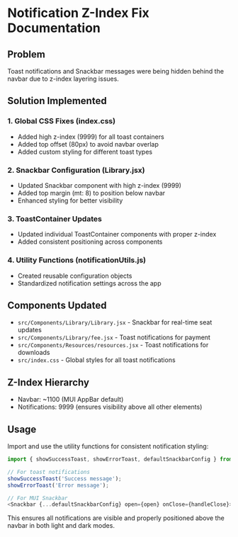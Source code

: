 # Notification Z-Index Fix Documentation

## Problem
Toast notifications and Snackbar messages were being hidden behind the navbar due to z-index layering issues.

## Solution Implemented

### 1. Global CSS Fixes (index.css)
- Added high z-index (9999) for all toast containers
- Added top offset (80px) to avoid navbar overlap
- Added custom styling for different toast types

### 2. Snackbar Configuration (Library.jsx)
- Updated Snackbar component with high z-index (9999)
- Added top margin (mt: 8) to position below navbar
- Enhanced styling for better visibility

### 3. ToastContainer Updates
- Updated individual ToastContainer components with proper z-index
- Added consistent positioning across components

### 4. Utility Functions (notificationUtils.js)
- Created reusable configuration objects
- Standardized notification settings across the app

## Components Updated
- `src/Components/Library/Library.jsx` - Snackbar for real-time seat updates
- `src/Components/Library/fee.jsx` - Toast notifications for payment
- `src/Components/Resources/resources.jsx` - Toast notifications for downloads
- `src/index.css` - Global styles for all toast notifications

## Z-Index Hierarchy
- Navbar: ~1100 (MUI AppBar default)
- Notifications: 9999 (ensures visibility above all other elements)

## Usage
Import and use the utility functions for consistent notification styling:

```javascript
import { showSuccessToast, showErrorToast, defaultSnackbarConfig } from '../utils/notificationUtils';

// For toast notifications
showSuccessToast('Success message');
showErrorToast('Error message');

// For MUI Snackbar
<Snackbar {...defaultSnackbarConfig} open={open} onClose={handleClose}>
```

This ensures all notifications are visible and properly positioned above the navbar in both light and dark modes.
